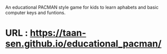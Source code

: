 An educational PACMAN style game for kids to learn aphabets and basic computer keys and funtions.

# URL : https://taan-sen.github.io/educational_pacman/
